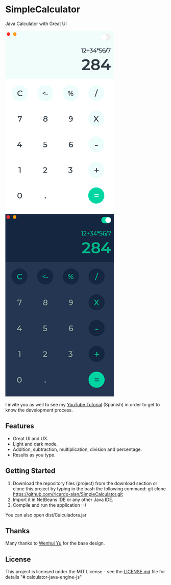 # SimpleCalculator

Java Calculator with Great UI

![Calculator Light](screenshots/light.png) ![Calculator Dark](screenshots/dark.png)

I invite you as well to see my [YouTube Tutorial](https://www.youtube.com/watch?v=3A0aPvHBHk0) (Spanish) in order to get to know the development process. 

## Features

* Great UI and UX.
* Light and dark mode.
* Addition, subtraction, multiplication, division and percentage.
* Results as you type.

## Getting Started

1. Download the repository files (project) from the download section or clone this project by typing in the bash the following command:
       git clone https://github.com/ricardo-alan/SimpleCalculator.git
2. Import it in NetBeans IDE or any other Java IDE.
3. Compile and run the application :-)

You can also open dist/Calculadora.jar 

## Thanks

Many thanks to [Wenhui Yu](https://dribbble.com/whyinteraction) for the base design.

## License

This project is licensed under the MIT License - see the [LICENSE.md](LICENSE.md) file for details
"# calculator-java-engine-js" 
